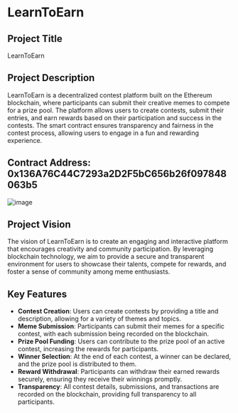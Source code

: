 # LearnToEarn

## Project Title
LearnToEarn
## Project Description
LearnToEarn is a decentralized contest platform built on the Ethereum blockchain, where participants can submit their creative memes to compete for a prize pool. The platform allows users to create contests, submit their entries, and earn rewards based on their participation and success in the contests. The smart contract ensures transparency and fairness in the contest process, allowing users to engage in a fun and rewarding experience.

## Contract Address: 0x136A76C44C7293a2D2F5bC656b26f097848063b5
![image](https://github.com/user-attachments/assets/f82c8925-4a2e-43ce-8872-7b74f9eac7f0)


## Project Vision
The vision of LearnToEarn is to create an engaging and interactive platform that encourages creativity and community participation. By leveraging blockchain technology, we aim to provide a secure and transparent environment for users to showcase their talents, compete for rewards, and foster a sense of community among meme enthusiasts.

## Key Features
- **Contest Creation**: Users can create contests by providing a title and description, allowing for a variety of themes and topics.
- **Meme Submission**: Participants can submit their memes for a specific contest, with each submission being recorded on the blockchain.
- **Prize Pool Funding**: Users can contribute to the prize pool of an active contest, increasing the rewards for participants.
- **Winner Selection**: At the end of each contest, a winner can be declared, and the prize pool is distributed to them.
- **Reward Withdrawal**: Participants can withdraw their earned rewards securely, ensuring they receive their winnings promptly.
- **Transparency**: All contest details, submissions, and transactions are recorded on the blockchain, providing full transparency to all participants.

